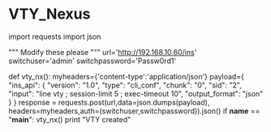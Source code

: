 # VTY_Nexus
import requests
import json

"""
Modify these please
"""
url='http://192.168.10.60/ins'
switchuser='admin'
switchpassword='Passw0rd1'

def vty_nx():
   myheaders={'content-type':'application/json'}
   payload={
     "ins_api": {
     "version": "1.0",
     "type": "cli_conf",
     "chunk": "0",
     "sid": "2",
     "input": "line vty  ;  session-limit 5 ;  exec-timeout 10",
     "output_format": "json"
     }
    }
   response = requests.post(url,data=json.dumps(payload), headers=myheaders,auth=(switchuser,switchpassword)).json()
if __name__ == "__main__":
    vty_nx()
    print "VTY created"

